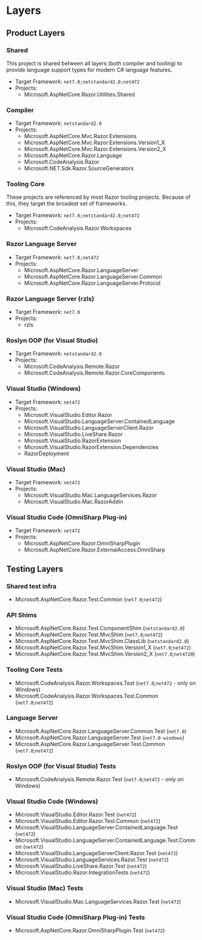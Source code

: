 ﻿# Layers

## Product Layers

### Shared

This project is shared between all layers (both compiler and tooling) to provide language support types for modern C# language features.

- Target Framework: `net7.0;netstandard2.0;net472`
- Projects:
  - Microsoft.AspNetCore.Razor.Utilities.Shared

### Compiler

- Target Framework: `netstandard2.0`
- Projects:
  - Microsoft.AspNetCore.Mvc.Razor.Extensions
  - Microsoft.AspNetCore.Mvc.Razor.Extensions.Version1_X
  - Microsoft.AspNetCore.Mvc.Razor.Extensions.Version2_X
  - Microsoft.AspNetCore.Razor.Language
  - Microsoft.CodeAnalysis.Razor
  - Microsoft.NET.Sdk.Razor.SourceGenerators

### Tooling Core

These projects are referenced by most Razor tooling projects. Because of this, they
target the broadest set of frameworks.

- Target Framework: `net7.0;netstandard2.0;net472`
- Projects:
  - Microsoft.CodeAnalysis.Razor.Workspaces

### Razor Language Server

- Target Framework: `net7.0;net472`
- Projects:
  - Microsoft.AspNetCore.Razor.LanguageServer
  - Microsoft.AspNetCore.Razor.LanguageServer.Common
  - Microsoft.AspNetCore.Razor.LanguageServer.Protocol

### Razor Language Server (rzls)

- Target Framework: `net7.0`
- Projects:
  - rzls

### Roslyn OOP (for Visual Studio)

- Target Framework: `netstandard2.0`
- Projects:
  - Microsoft.CodeAnalysis.Remote.Razor
  - Microsoft.CodeAnalysis.Remote.Razor.CoreComponents

### Visual Studio (Windows)

- Target Framework: `net472`
- Projects:
  - Microsoft.VisualStudio.Editor.Razor
  - Microsoft.VisualStudio.LanguageServer.ContainedLanguage
  - Microsoft.VisualStudio.LanguageServerClient.Razor
  - Microsoft.VisualStudio.LiveShare.Razor
  - Microsoft.VisualStudio.RazorExtension
  - Microsoft.VisualStudio.RazorExtension.Dependencies
  - RazorDeployment

### Visual Studio (Mac)

- Target Framework: `net472`
- Projects:
  - Microsoft.VisualStudio.Mac.LanguageServices.Razor
  - Microsoft.VisualStudio.Mac.RazorAddin

### Visual Studio Code (OmniSharp Plug-in)

- Target Framework: `net472`
- Projects:
  - Microsoft.AspNetCore.Razor.OmniSharpPlugin
  - Microsoft.AspNetCore.Razor.ExternalAccess.OmniSharp

## Testing Layers

### Shared test infra

- Microsoft.AspNetCore.Razor.Test.Common (`net7.0`;`net472`)

### API Shims

- Microsoft.AspNetCore.Razor.Test.ComponentShim (`netstandard2.0`)
- Microsoft.AspNetCore.Razor.Test.MvcShim (`net7.0`;`net472`)
- Microsoft.AspNetCore.Razor.Test.MvcShim.ClassLib (`netstandard2.0`)
- Microsoft.AspNetCore.Razor.Test.MvcShim.Version1_X (`net7.0`;`net472`)
- Microsoft.AspNetCore.Razor.Test.MvcShim.Version2_X (`net7.0`;`net4720`)

### Tooling Core Tests

- Microsoft.CodeAnalysis.Razor.Workspaces.Test (`net7.0`;`net472` - only on Windows)
- Microsoft.CodeAnalysis.Razor.Workspaces.Test.Common (`net7.0`;`net472`)

### Language Server

- Microsoft.AspNetCore.Razor.LanguageServer.Common.Test (`net7.0`)
- Microsoft.AspNetCore.Razor.LanguageServer.Test (`net7.0-windows`)
- Microsoft.AspNetCore.Razor.LanguageServer.Test.Common (`net7.0`;`net472`)

### Roslyn OOP (for Visual Studio) Tests

- Microsoft.CodeAnalysis.Remote.Razor.Test (`net7.0`;`net472` - only on Windows)

### Visual Studio Code (Windows)

- Microsoft.VisualStudio.Editor.Razor.Test (`net472`)
- Microsoft.VisualStudio.Editor.Razor.Test.Common (`net472`)
- Microsoft.VisualStudio.LanguageServer.ContainedLanguage.Test (`net472`)
- Microsoft.VisualStudio.LanguageServer.ContainedLanguage.Test.Common (`net472`)
- Microsoft.VisualStudio.LanguageServerClient.Razor.Test (`net472`)
- Microsoft.VisualStudio.LanguageServices.Razor.Test (`net472`)
- Microsoft.VisualStudio.LiveShare.Razor.Test (`net472`)
- Microsoft.VisualStudio.Razor.IntegrationTests (`net472`)

### Visual Studio (Mac) Tests

- Microsoft.VisualStudio.Mac.LanguageServices.Razor.Test (`net472`)

### Visual Studio Code (OmniSharp Plug-in) Tests

- Microsoft.AspNetCore.Razor.OmniSharpPlugin.Test (`net472`)

